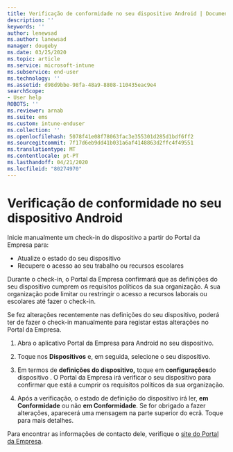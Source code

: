 ```yaml
---
title: Verificação de conformidade no seu dispositivo Android | Documentos da Microsoft
description: ''
keywords: ''
author: lenewsad
ms.author: lanewsad
manager: dougeby
ms.date: 03/25/2020
ms.topic: article
ms.service: microsoft-intune
ms.subservice: end-user
ms.technology: ''
ms.assetid: d98d9bbe-98fa-48a9-8808-110435eac9e4
searchScope:
- User help
ROBOTS: ''
ms.reviewer: arnab
ms.suite: ems
ms.custom: intune-enduser
ms.collection: ''
ms.openlocfilehash: 5078f41e08f78063fac3e355301d285d1bdf6ff2
ms.sourcegitcommit: 7f17d6eb9dd41b031a6af4148863d2ffc4f49551
ms.translationtype: MT
ms.contentlocale: pt-PT
ms.lasthandoff: 04/21/2020
ms.locfileid: "80274970"
---
```

# <a name="check-compliance-on-your-android-device"></a>Verificação de conformidade no seu dispositivo Android  
Inicie manualmente um check-in do dispositivo a partir do Portal da Empresa para:

* Atualize o estado do seu dispositivo 
* Recupere o acesso ao seu trabalho ou recursos escolares 

Durante o check-in, o Portal da Empresa confirmará que as definições do seu dispositivo cumprem os requisitos políticos da sua organização.  A sua organização pode limitar ou restringir o acesso a recursos laborais ou escolares até fazer o check-in.  

Se fez alterações recentemente nas definições do seu dispositivo, poderá ter de fazer o check-in manualmente para registar estas alterações no Portal da Empresa. 

1. Abra o aplicativo Portal da Empresa para Android no seu dispositivo.  

2. Toque nos **Dispositivos** e, em seguida, selecione o seu dispositivo.  

3. Em termos de **definições do dispositivo,** toque em **configurações**do dispositivo . O Portal da Empresa irá verificar o seu dispositivo para confirmar que está a cumprir os requisitos políticos da sua organização. 

4. Após a verificação, o estado de definição do dispositivo irá ler, **em Conformidade** ou não **em Conformidade**. Se for obrigado a fazer alterações, aparecerá uma mensagem na parte superior do ecrã. Toque para mais detalhes. 

Para encontrar as informações de contacto dele, verifique o [site do Portal da Empresa](https://go.microsoft.com/fwlink/?linkid=2010980).  
